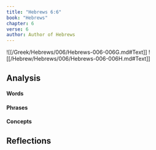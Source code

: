 ```yaml
---
title: "Hebrews 6:6"
book: "Hebrews"
chapter: 6
verse: 6
author: Author of Hebrews
---
```

![[/Greek/Hebrews/006/Hebrews-006-006G.md#Text]]
![[/Hebrew/Hebrews/006/Hebrews-006-006H.md#Text]]

## Analysis

#### Words

#### Phrases

#### Concepts

## Reflections

